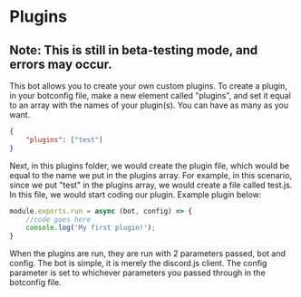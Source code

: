 # Plugins
## Note: This is still in beta-testing mode, and errors may occur.
This bot allows you to create your own custom plugins. To create a plugin, in your botconfig file, make a new element called "plugins", and set it equal to an array with the names of your plugin(s). You can have as many as you want. 
```json
{
    "plugins": ["test"]
}
```
Next, in this plugins folder, we would create the plugin file, which would be equal to the name we put in the plugins array. For example, in this scenario, since we put "test" in the plugins array, we would create a file called test.js. In this file, we would start coding our plugin. Example plugin below:
```js
module.exports.run = async (bot, config) => {
    //code goes here
    console.log('My first plugin!');
}
```
When the plugins are run, they are run with 2 parameters passed, bot and config. The bot is simple, it is merely the discord.js client. The config parameter is set to whichever parameters you passed through in the botconfig file.
